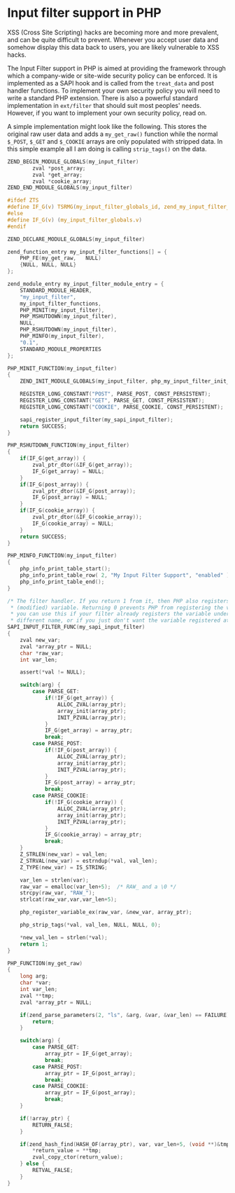 # Input filter support in PHP

XSS (Cross Site Scripting) hacks are becoming more and more prevalent, and can
be quite difficult to prevent. Whenever you accept user data and somehow display
this data back to users, you are likely vulnerable to XSS hacks.

The Input Filter support in PHP is aimed at providing the framework through
which a company-wide or site-wide security policy can be enforced. It is
implemented as a SAPI hook and is called from the `treat_data` and post handler
functions. To implement your own security policy you will need to write a
standard PHP extension. There is also a powerful standard implementation in
`ext/filter` that should suit most peoples' needs. However, if you want to
implement your own security policy, read on.

A simple implementation might look like the following. This stores the original
raw user data and adds a `my_get_raw()` function while the normal `$_POST`,
`$_GET` and `$_COOKIE` arrays are only populated with stripped data. In this
simple example all I am doing is calling `strip_tags()` on the data.

```c
ZEND_BEGIN_MODULE_GLOBALS(my_input_filter)
        zval *post_array;
        zval *get_array;
        zval *cookie_array;
ZEND_END_MODULE_GLOBALS(my_input_filter)

#ifdef ZTS
#define IF_G(v) TSRMG(my_input_filter_globals_id, zend_my_input_filter_globals *, v)
#else
#define IF_G(v) (my_input_filter_globals.v)
#endif

ZEND_DECLARE_MODULE_GLOBALS(my_input_filter)

zend_function_entry my_input_filter_functions[] = {
    PHP_FE(my_get_raw,   NULL)
    {NULL, NULL, NULL}
};

zend_module_entry my_input_filter_module_entry = {
    STANDARD_MODULE_HEADER,
    "my_input_filter",
    my_input_filter_functions,
    PHP_MINIT(my_input_filter),
    PHP_MSHUTDOWN(my_input_filter),
    NULL,
    PHP_RSHUTDOWN(my_input_filter),
    PHP_MINFO(my_input_filter),
    "0.1",
    STANDARD_MODULE_PROPERTIES
};

PHP_MINIT_FUNCTION(my_input_filter)
{
    ZEND_INIT_MODULE_GLOBALS(my_input_filter, php_my_input_filter_init_globals, NULL);

    REGISTER_LONG_CONSTANT("POST", PARSE_POST, CONST_PERSISTENT);
    REGISTER_LONG_CONSTANT("GET", PARSE_GET, CONST_PERSISTENT);
    REGISTER_LONG_CONSTANT("COOKIE", PARSE_COOKIE, CONST_PERSISTENT);

    sapi_register_input_filter(my_sapi_input_filter);
    return SUCCESS;
}

PHP_RSHUTDOWN_FUNCTION(my_input_filter)
{
    if(IF_G(get_array)) {
        zval_ptr_dtor(&IF_G(get_array));
        IF_G(get_array) = NULL;
    }
    if(IF_G(post_array)) {
        zval_ptr_dtor(&IF_G(post_array));
        IF_G(post_array) = NULL;
    }
    if(IF_G(cookie_array)) {
        zval_ptr_dtor(&IF_G(cookie_array));
        IF_G(cookie_array) = NULL;
    }
    return SUCCESS;
}

PHP_MINFO_FUNCTION(my_input_filter)
{
    php_info_print_table_start();
    php_info_print_table_row( 2, "My Input Filter Support", "enabled" );
    php_info_print_table_end();
}

/* The filter handler. If you return 1 from it, then PHP also registers the
 * (modified) variable. Returning 0 prevents PHP from registering the variable;
 * you can use this if your filter already registers the variable under a
 * different name, or if you just don't want the variable registered at all. */
SAPI_INPUT_FILTER_FUNC(my_sapi_input_filter)
{
    zval new_var;
    zval *array_ptr = NULL;
    char *raw_var;
    int var_len;

    assert(*val != NULL);

    switch(arg) {
        case PARSE_GET:
            if(!IF_G(get_array)) {
                ALLOC_ZVAL(array_ptr);
                array_init(array_ptr);
                INIT_PZVAL(array_ptr);
            }
            IF_G(get_array) = array_ptr;
            break;
        case PARSE_POST:
            if(!IF_G(post_array)) {
                ALLOC_ZVAL(array_ptr);
                array_init(array_ptr);
                INIT_PZVAL(array_ptr);
            }
            IF_G(post_array) = array_ptr;
            break;
        case PARSE_COOKIE:
            if(!IF_G(cookie_array)) {
                ALLOC_ZVAL(array_ptr);
                array_init(array_ptr);
                INIT_PZVAL(array_ptr);
            }
            IF_G(cookie_array) = array_ptr;
            break;
    }
    Z_STRLEN(new_var) = val_len;
    Z_STRVAL(new_var) = estrndup(*val, val_len);
    Z_TYPE(new_var) = IS_STRING;

    var_len = strlen(var);
    raw_var = emalloc(var_len+5);  /* RAW_ and a \0 */
    strcpy(raw_var, "RAW_");
    strlcat(raw_var,var,var_len+5);

    php_register_variable_ex(raw_var, &new_var, array_ptr);

    php_strip_tags(*val, val_len, NULL, NULL, 0);

    *new_val_len = strlen(*val);
    return 1;
}

PHP_FUNCTION(my_get_raw)
{
    long arg;
    char *var;
    int var_len;
    zval **tmp;
    zval *array_ptr = NULL;

    if(zend_parse_parameters(2, "ls", &arg, &var, &var_len) == FAILURE) {
        return;
    }

    switch(arg) {
        case PARSE_GET:
            array_ptr = IF_G(get_array);
            break;
        case PARSE_POST:
            array_ptr = IF_G(post_array);
            break;
        case PARSE_COOKIE:
            array_ptr = IF_G(post_array);
            break;
    }

    if(!array_ptr) {
        RETURN_FALSE;
    }

    if(zend_hash_find(HASH_OF(array_ptr), var, var_len+5, (void **)&tmp) == SUCCESS) {
        *return_value = **tmp;
        zval_copy_ctor(return_value);
    } else {
        RETVAL_FALSE;
    }
}
```
